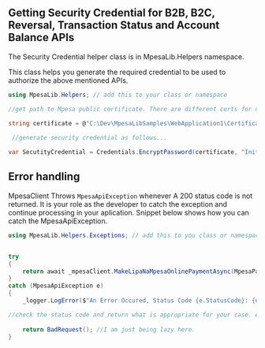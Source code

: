 
## Getting Security Credential for B2B, B2C, Reversal, Transaction Status and Account Balance APIs
The Security Credential helper class is in MpesaLib.Helpers namespace.

This class helps you generate the required credential to be used to authorize the above mentioned APIs.

```c#
using MpesaLib.Helpers; // add this to your class or namespace

//get path to Mpesa public certificate. There are different certs for development and for production, ensure to use the correct one)

string certificate = @"C:\Dev\MpesaLibSamples\WebApplication1\Certificate\prod.cer";
 
 //generate security credential as follows...

var SecutityCredential = Credentials.EncryptPassword(certificate, "Initiator Password");

```

## Error handling
MpesaClient Throws ```MpesaApiException``` whenever A 200 status code is not returned. It is your role as the developer to catch
the exception and continue processing in your aplication. Snippet below shows how you can catch the MpesaApiException.

```c#
using MpesaLib.Helpers.Exceptions; // add this to you class or namespace


try
{	
	return await _mpesaClient.MakeLipaNaMpesaOnlinePaymentAsync(MpesaPayment, accesstoken, RequestEndPoint.LipaNaMpesaOnline);
}
catch (MpesaApiException e)
{
	_logger.LogError($"An Error Occured, Status Code {e.StatusCode}: {e.Content}");

//check the status code and return what is appropriate for your case. e.Content has the error message from Mpesa inform of a json string (not object) incase you do things like tying to transact 0 shillings or more than the 70k limit per transaction, or your shorcode is wrong or your accesstoken is not valid etc.
    
	return BadRequest(); //I am just being lazy here.
}
			
```
